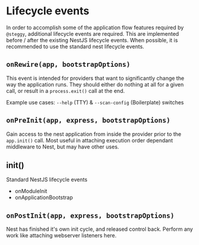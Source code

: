 # Lifecycle events

In order to accomplish some of the application flow features required by `@steggy`, additional lifecycle events are required.
This are implemented before / after the existing NestJS lifecycle events.
When possible, it is recommended to use the standard nest lifecycle events.

## `onRewire(app, bootstrapOptions)`

This event is intended for providers that want to significantly change the way the application runs.
They should either do nothing at all for a given call, or result in a `process.exit()` call at the end.

Example use cases: `--help` (TTY) & `--scan-config` (Boilerplate) switches

## `onPreInit(app, express, bootstrapOptions)`

Gain access to the nest application from inside the provider prior to the `app.init()` call.
Most useful in attaching execution order dependant middleware to Nest, but may have other uses.

## init()

Standard NestJS lifecycle events

- onModuleInit
- onApplicationBootstrap

## `onPostInit(app, express, bootstrapOptions)`

Nest has finished it's own init cycle, and released control back.
Perform any work like attaching webserver listeners here.
